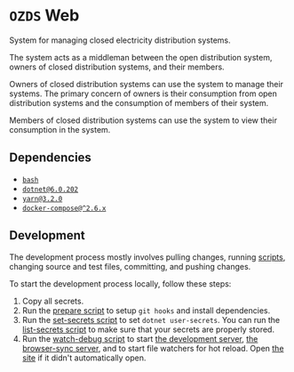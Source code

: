 # `OZDS` Web

System for managing closed electricity distribution systems.

The system acts as a middleman between the open distribution system, owners
of closed distribution systems, and their members.

Owners of closed distribution systems can use the system to manage their
systems. The primary concern of owners is their consumption from open
distribution systems and the consumption of members of their system.

Members of closed distribution systems can use the system to view their
consumption in the system.

## Dependencies

- [`bash`](https://www.gnu.org/software/bash/)
- [`dotnet@6.0.202`](https://dotnet.microsoft.com/en-us/)
- [`yarn@3.2.0`](https://yarnpkg.com/)
- [`docker-compose@^2.6.x`](https://docker.com/)

## Development

The development process mostly involves pulling changes,
running [scripts](scripts), changing source and test files, committing, and
pushing changes.

To start the development process locally, follow these steps:

1. Copy all secrets.
2. Run the [prepare script](scripts/prepare) to setup `git hooks` and install
   dependencies.
3. Run the [set-secrets script](scripts/set-secrets) to set
   `dotnet user-secrets`. You can run the
   [list-secrets script](scripts/list-secrets.sh) to make sure that your
   secrets are properly stored.
4. Run the [watch-debug script](scripts/watch-debug.sh) to start
   [the development server](https://localhost:5001),
   [the browser-sync server](http://localhost:3000), and to start file
   watchers for hot reload. Open [the site](https://localhost:5001) if it
   didn't automatically open.
